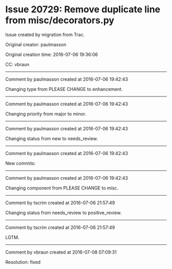 # Issue 20729: Remove duplicate line from misc/decorators.py

Issue created by migration from Trac.

Original creator: paulmasson

Original creation time: 2016-07-06 19:36:06

CC:  vbraun




---

Comment by paulmasson created at 2016-07-06 19:42:43

Changing type from PLEASE CHANGE to enhancement.


---

Comment by paulmasson created at 2016-07-06 19:42:43

Changing priority from major to minor.


---

Comment by paulmasson created at 2016-07-06 19:42:43

Changing status from new to needs_review.


---

Comment by paulmasson created at 2016-07-06 19:42:43

New commits:


---

Comment by paulmasson created at 2016-07-06 19:42:43

Changing component from PLEASE CHANGE to misc.


---

Comment by tscrim created at 2016-07-06 21:57:49

Changing status from needs_review to positive_review.


---

Comment by tscrim created at 2016-07-06 21:57:49

LGTM.


---

Comment by vbraun created at 2016-07-08 07:09:31

Resolution: fixed
